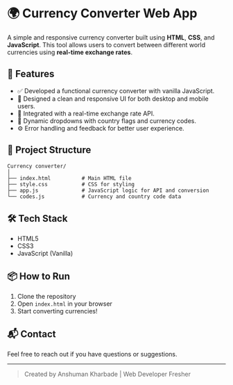 # 🌍 Currency Converter Web App

A simple and responsive currency converter built using **HTML**, **CSS**, and **JavaScript**. This tool allows users to convert between different world currencies using **real-time exchange rates**.

## 🚀 Features

- ✅ Developed a functional currency converter with vanilla JavaScript.
- 🎨 Designed a clean and responsive UI for both desktop and mobile users.
- 🔄 Integrated with a real-time exchange rate API.
- 💱 Dynamic dropdowns with country flags and currency codes.
- ⚙️ Error handling and feedback for better user experience.

## 📁 Project Structure

```
Currency converter/
│
├── index.html          # Main HTML file
├── style.css           # CSS for styling
├── app.js              # JavaScript logic for API and conversion
└── codes.js            # Currency and country code data
```

## 🛠️ Tech Stack

- HTML5
- CSS3
- JavaScript (Vanilla)

## 📦 How to Run

1. Clone the repository
2. Open `index.html` in your browser
3. Start converting currencies!

## 📬 Contact

Feel free to reach out if you have questions or suggestions.

---

> Created by Anshuman Kharbade | Web Developer Fresher
